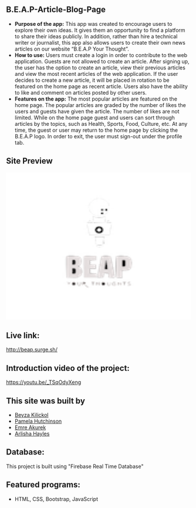 ## B.E.A.P-Article-Blog-Page
* **Purpose of the app:** 
   This app was created to encourage users to explore their own ideas. It gives them an opportunity to find a platform to share their ideas publicly. In addition, rather than hire a technical writer or journalist, this app also allows users to create their own news articles on our website “B.E.A.P Your Thought”. 
* **How to use:**
   Users must create a login in order to contribute to the web application. Guests are not allowed to create an article. After signing up, the user has the option to create an article, view their previous articles and view the most recent articles of the web application. If the user decides to create a new article, it will be placed in rotation to be featured on the home page as recent article. Users also have the ability to like and comment on articles posted by other users.
* **Features on the app:**
    The most popular articles are featured on the home page. The popular articles are graded by the number of likes the users and guests have given the article. The number of likes are not limited. While on the home page guest and users can sort through articles by the topics, such as Health, Sports, Food, Culture, etc. At any time, the guest or user may return to the home page by clicking the B.E.A.P logo. In order to exit, the user must sign-out under the profile tab. 

## Site Preview

<img src="BEAPlogo.png" height="400px" width="600px">
   
## Live link: 
http://beap.surge.sh/

## Introduction video of the project: 
https://youtu.be/_TSqOdyXeng

## This site was built by
- [Beyza Kilickol](https://github.com/beyzakilickol) 
- [Pamela Hutchinson](https://github.com/pamelahutchinson) 
- [Emre Akurek](https://github.com/emreyeprem) 
- [Arlisha Hayles](https://github.com/Arlisha2019)

## Database: 
This project is built using "Firebase Real Time Database"

## Featured programs: 
- HTML, CSS, Bootstrap, JavaScript

    

